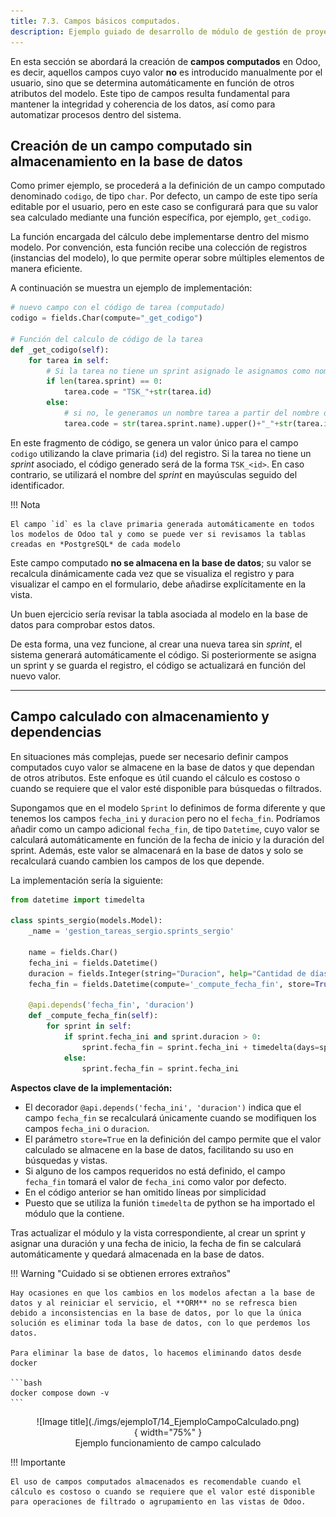 ```yaml
---
title: 7.3. Campos básicos computados.
description: Ejemplo guiado de desarrollo de módulo de gestión de proyectos en Odoo
---
```


En esta sección se abordará la creación de **campos computados** en Odoo, es decir, aquellos campos cuyo valor **no** es introducido manualmente por el usuario, sino que se determina automáticamente en función de otros atributos del modelo. Este tipo de campos resulta fundamental para mantener la integridad y coherencia de los datos, así como para automatizar procesos dentro del sistema.

## Creación de un campo computado sin almacenamiento en la base de datos

Como primer ejemplo, se procederá a la definición de un campo computado denominado `codigo`, de tipo `char`. Por defecto, un campo de este tipo sería editable por el usuario, pero en este caso se configurará para que su valor sea calculado mediante una función específica, por ejemplo, `get_codigo`.

La función encargada del cálculo debe implementarse dentro del mismo modelo. Por convención, esta función recibe una colección de registros (instancias del modelo), lo que permite operar sobre múltiples elementos de manera eficiente.

A continuación se muestra un ejemplo de implementación:

```python
# nuevo campo con el código de tarea (computado)
codigo = fields.Char(compute="_get_codigo") 

# Función del calculo de código de la tarea
def _get_codigo(self):
    for tarea in self:
        # Si la tarea no tiene un sprint asignado le asignamos como nombre TSK_ mas nombre tarea
        if len(tarea.sprint) == 0:
            tarea.code = "TSK_"+str(tarea.id)
        else:
            # si no, le generamos un nombre tarea a partir del nombre del sprint
            tarea.code = str(tarea.sprint.name).upper()+"_"+str(tarea.id)
```

En este fragmento de código, se genera un valor único para el campo `codigo` utilizando la clave primaria (`id`) del registro. Si la tarea no tiene un *sprint* asociado, el código generado será de la forma `TSK_<id>`. En caso contrario, se utilizará el nombre del *sprint* en mayúsculas seguido del identificador.

!!! Nota 

    El campo `id` es la clave primaria generada automáticamente en todos los modelos de Odoo tal y como se puede ver si revisamos la tablas creadas en *PostgreSQL* de cada modelo

Este campo computado **no se almacena en la base de datos**; su valor se recalcula dinámicamente cada vez que se visualiza el registro y para visualizar el campo en el formulario, debe añadirse explícitamente en la vista.

Un buen ejercicio sería revisar la tabla asociada al modelo en la base de datos para comprobar estos datos.

De esta forma, una vez funcione, al crear una nueva tarea sin *sprint*, el sistema generará automáticamente el código. Si posteriormente se asigna un sprint y se guarda el registro, el código se actualizará en función del nuevo valor.

---

## Campo calculado con almacenamiento y dependencias

En situaciones más complejas, puede ser necesario definir campos computados cuyo valor se almacene en la base de datos y que dependan de otros atributos. Este enfoque es útil cuando el cálculo es costoso o cuando se requiere que el valor esté disponible para búsquedas o filtrados.

Supongamos que en el modelo `Sprint` lo definimos de forma diferente y que tenemos los campos `fecha_ini` y `duracion` pero no el `fecha_fin`. Podríamos añadir como un campo adicional `fecha_fin`, de tipo `Datetime`, cuyo valor se calculará automáticamente en función de la fecha de inicio y la duración del sprint. Además, este valor se almacenará en la base de datos y solo se recalculará cuando cambien los campos de los que depende.

La implementación sería la siguiente:

```python
from datetime import timedelta

class spints_sergio(models.Model):
    _name = 'gestion_tareas_sergio.sprints_sergio'

    name = fields.Char()
    fecha_ini = fields.Datetime()
    duracion = fields.Integer(string="Duracion", help="Cantidad de días que tiene asignado el sprint")
    fecha_fin = fields.Datetime(compute='_compute_fecha_fin', store=True)

    @api.depends('fecha_fin', 'duracion')
    def _compute_fecha_fin(self):
        for sprint in self:
            if sprint.fecha_ini and sprint.duracion > 0:
                sprint.fecha_fin = sprint.fecha_ini + timedelta(days=sprint.duracion)
            else:
                sprint.fecha_fin = sprint.fecha_ini
```

**Aspectos clave de la implementación:**  

- El decorador `@api.depends('fecha_ini', 'duracion')` indica que el campo `fecha_fin` se recalculará únicamente cuando se modifiquen los campos `fecha_ini` o `duracion`.
- El parámetro `store=True` en la definición del campo permite que el valor calculado se almacene en la base de datos, facilitando su uso en búsquedas y vistas.
- Si alguno de los campos requeridos no está definido, el campo `fecha_fin` tomará el valor de `fecha_ini` como valor por defecto.
- En el código anterior se han omitido líneas por simplicidad
- Puesto que se utiliza la funión `timedelta` de python se ha importado el módulo que la contiene.

Tras actualizar el módulo y la vista correspondiente, al crear un sprint y asignar una duración y una fecha de inicio, la fecha de fin se calculará automáticamente y quedará almacenada en la base de datos.


!!! Warning "Cuidado si se obtienen errores extraños"

    Hay ocasiones en que los cambios en los modelos afectan a la base de datos y al reiniciar el servicio, el **ORM** no se refresca bien debido a inconsistencias en la base de datos, por lo que la única solución es eliminar toda la base de datos, con lo que perdemos los datos. 

    Para eliminar la base de datos, lo hacemos eliminando datos desde docker

    ```bash
    docker compose down -v
    ```

<figure markdown="span" align="center">
  ![Image title](./imgs/ejemploT/14_EjemploCampoCalculado.png){ width="75%"  }
  <figcaption>Ejemplo funcionamiento de campo calculado</figcaption>
</figure>

!!! Importante

    El uso de campos computados almacenados es recomendable cuando el cálculo es costoso o cuando se requiere que el valor esté disponible para operaciones de filtrado o agrupamiento en las vistas de Odoo.

